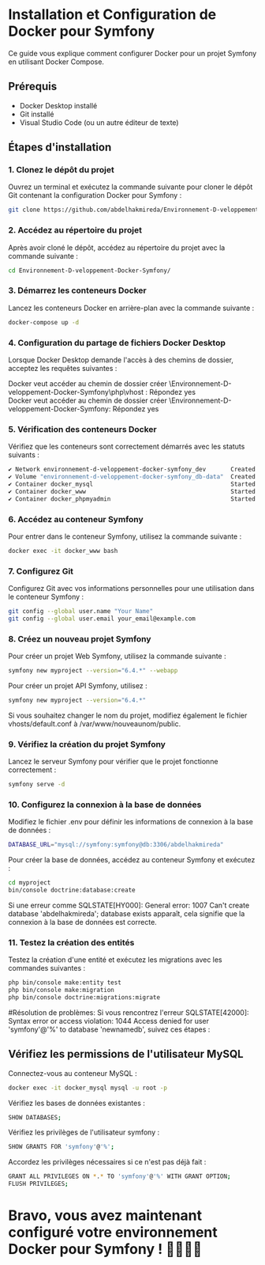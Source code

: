 # Installation et Configuration de Docker pour Symfony

Ce guide vous explique comment configurer Docker pour un projet Symfony en utilisant Docker Compose.

## Prérequis

- Docker Desktop installé
- Git installé
- Visual Studio Code (ou un autre éditeur de texte)

## Étapes d'installation

### 1. Clonez le dépôt du projet

Ouvrez un terminal et exécutez la commande suivante pour cloner le dépôt Git contenant la configuration Docker pour Symfony :

```bash
git clone https://github.com/abdelhakmireda/Environnement-D-veloppement-Docker-Symfony.git
```
### 2. Accédez au répertoire du projet

Après avoir cloné le dépôt, accédez au répertoire du projet avec la commande suivante :
```bash
cd Environnement-D-veloppement-Docker-Symfony/
```
### 3. Démarrez les conteneurs Docker
Lancez les conteneurs Docker en arrière-plan avec la commande suivante :
```bash
docker-compose up -d
```
### 4. Configuration du partage de fichiers Docker Desktop
Lorsque Docker Desktop demande l'accès à des chemins de dossier, acceptez les requêtes suivantes :

 Docker veut accéder au chemin de dossier créer \Environnement-D-veloppement-Docker-Symfony\php\vhost : Répondez yes <br>
 Docker veut accéder au chemin de dossier créer \Environnement-D-veloppement-Docker-Symfony: Répondez yes
 
 ### 5. Vérification des conteneurs Docker
 Vérifiez que les conteneurs sont correctement démarrés avec les statuts suivants :
 ```bash
✔ Network environnement-d-veloppement-docker-symfony_dev       Created
✔ Volume "environnement-d-veloppement-docker-symfony_db-data"  Created
✔ Container docker_mysql                                       Started
✔ Container docker_www                                         Started
✔ Container docker_phpmyadmin                                  Started
```

 ### 6. Accédez au conteneur Symfony
Pour entrer dans le conteneur Symfony, utilisez la commande suivante :
 ```bash
docker exec -it docker_www bash
```
### 7. Configurez Git
Configurez Git avec vos informations personnelles pour une utilisation dans le conteneur Symfony :
 ```bash
git config --global user.name "Your Name"
git config --global user.email your_email@example.com
```
### 8. Créez un nouveau projet Symfony
Pour créer un projet Web Symfony, utilisez la commande suivante :
 ```bash
symfony new myproject --version="6.4.*" --webapp
```
Pour créer un projet API Symfony, utilisez :
 ```bash
symfony new myproject --version="6.4.*"
 ```
Si vous souhaitez changer le nom du projet, modifiez également le fichier vhosts/default.conf à /var/www/nouveaunom/public.
### 9. Vérifiez la création du projet Symfony
Lancez le serveur Symfony pour vérifier que le projet fonctionne correctement :
 ```bash
symfony serve -d
 ```
### 10. Configurez la connexion à la base de données
Modifiez le fichier .env pour définir les informations de connexion à la base de données :
 ```bash
DATABASE_URL="mysql://symfony:symfony@db:3306/abdelhakmireda"
 ```
Pour créer la base de données, accédez au conteneur Symfony et exécutez :
 ```bash
cd myproject
bin/console doctrine:database:create
 ```
Si une erreur comme SQLSTATE[HY000]: General error: 1007 Can't create database 'abdelhakmireda'; database exists apparaît, cela signifie que la connexion à la base de données est correcte.
### 11. Testez la création des entités
Testez la création d'une entité et exécutez les migrations avec les commandes suivantes :
 ```bash
php bin/console make:entity test
php bin/console make:migration
php bin/console doctrine:migrations:migrate
 ```
#Résolution de problèmes:
Si vous rencontrez l'erreur SQLSTATE[42000]: Syntax error or access violation: 1044 Access denied for user 'symfony'@'%' to database 'newnamedb', suivez ces étapes :
## Vérifiez les permissions de l'utilisateur MySQL
Connectez-vous au conteneur MySQL :
```bash
docker exec -it docker_mysql mysql -u root -p
```
Vérifiez les bases de données existantes :
```bash
SHOW DATABASES;
```
Vérifiez les privilèges de l'utilisateur symfony :
```bash
SHOW GRANTS FOR 'symfony'@'%';
```
Accordez les privilèges nécessaires si ce n'est pas déjà fait :
```bash
GRANT ALL PRIVILEGES ON *.* TO 'symfony'@'%' WITH GRANT OPTION;
FLUSH PRIVILEGES;
```
# Bravo, vous avez maintenant configuré votre environnement Docker pour Symfony ! 🥳🫡​🥳​🫡​
